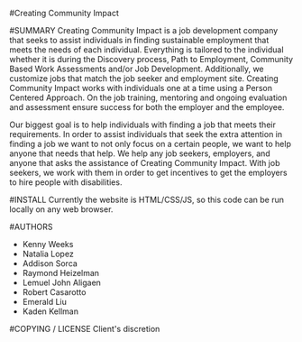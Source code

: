 #Creating Community Impact

#SUMMARY
Creating Community Impact is a job development company that seeks to assist individuals in finding sustainable employment that meets the needs of each individual. Everything is tailored to the individual whether it is during the Discovery process, Path to Employment, Community Based Work Assessments and/or Job Development. Additionally, we customize jobs that match the job seeker and employment site. Creating Community Impact works with individuals one at a time using a Person Centered Approach. On the job training, mentoring and ongoing evaluation and assessment ensure success for both the employer and the employee.

Our biggest goal is to help individuals with finding a job that meets their requirements. In order to assist individuals that seek the extra attention in finding a job we want to not only focus on a certain people, we want to help anyone that needs that help. We help any job seekers, employers, and anyone that asks the assistance of Creating Community Impact. With job seekers, we work with them in order to get incentives to get the employers to hire people with disabilities.

#INSTALL
Currently the website is HTML/CSS/JS, so this code can be run locally on any web browser.

#AUTHORS

- Kenny Weeks
- Natalia Lopez
- Addison Sorca
- Raymond Heizelman
- Lemuel John Aligaen
- Robert Casarotto
- Emerald Liu
- Kaden Kellman

#COPYING / LICENSE
Client's discretion
